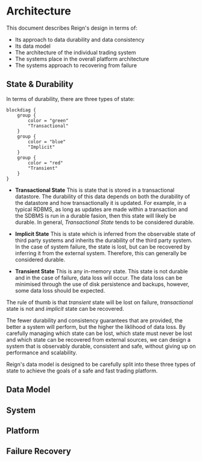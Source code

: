 # Architecture

This document describes Reign's design in terms of:

* Its approach to data durability and data consistency
* Its data model
* The architecture of the individual trading system
* The systems place in the overall platform architecture
* The systems approach to recovering from failure

## State & Durability

In terms of durability, there are three types of state:
```kroki-blockdiag
blockdiag {
    group {
        color = "green"
        "Transactional"
    }
    group {
        color = "blue"
        "Implicit"
    }
    group {
        color = "red"
        "Transient"
    }
}
```

* **Transactional State**
    This is state that is stored in a transactional datastore. The durability of this data depends on both the durability of the datastore and how transactionally it is updated. For example, in a typical RDBMS, as long as updates are made within a transaction and the SDBMS is run in a durable fasion, then this state will likely be durable.
    In general, *Transactional State* tends to be considered durable.

* **Implicit State**
    This is state which is inferred from the observable state of third party systems and inherits the durability of the third party system. In the case of system failure, the state is lost, but can be recovered by inferring it from the external system. Therefore, this can generally be considered durable.


* **Transient State**
    This is any in-memory state. This state is not durable and in the case of failure, data loss will occur. The data loss can be minimised through the use of disk persistence and backups, however, some data loss should be expected.


The rule of thumb is that *transient* state will be lost on failure, *transactional* state is not and *implicit* state can be recovered.

The fewer durability and consistency guarantees that are provided, the better a system will perform, but the higher the liklihood of data loss. By carefully managing which state can be lost, which state must never be lost and which state can be recovered from external sources, we can design a system that is observably durable, consistent and safe, without giving up on performance and scalability.

Reign's data model is designed to be carefully split into these three types of state to achieve the goals of a safe and fast trading platform.

## Data Model

## System

## Platform

## Failure Recovery
